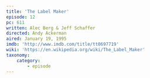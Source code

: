 ```yaml
---
title: 'The Label Maker'
episode: 12
pc: 611
written: Alec Berg & Jeff Schaffer
directed: Andy Ackerman
aired: January 19, 1995
imdb: 'http://www.imdb.com/title/tt0697719'
wiki: 'https://en.wikipedia.org/wiki/The_Label_Maker'
taxonomy:
    category:
        - episode
---
```


